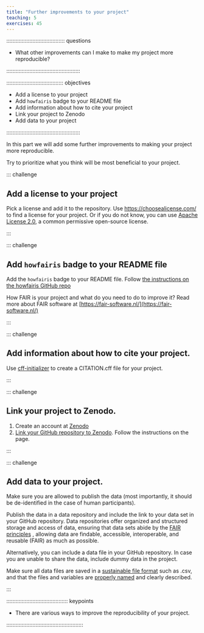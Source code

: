 ```yaml
---
title: "Further improvements to your project"
teaching: 5
exercises: 45
---
```


:::::::::::::::::::::::::::::::::::::: questions 

- What other improvements can I make to make my project more reproducible?

::::::::::::::::::::::::::::::::::::::::::::::::

::::::::::::::::::::::::::::::::::::: objectives

- Add a license to your project
- Add `howfairis` badge to your README file
- Add information about how to cite your project
- Link your project to Zenodo
- Add data to your project

::::::::::::::::::::::::::::::::::::::::::::::::

In this part we will add some further improvements to making your project more reproducible.

Try to prioritize what you think will be most beneficial to your project.

::: challenge
## Add a license to your project
Pick a license and add it to the repository.
Use https://choosealicense.com/ to find a license for your project. 
Or if you do not know, you can use [Apache License 2.0](https://choosealicense.com/licenses/apache-2.0/), a common permissive open-source license.

:::

::: challenge
## Add `howfairis` badge to your README file
Add the `howfairis` badge to your README file.
Follow [the instructions on the howfairis GitHub repo](https://github.com/fair-software/howfairis)

How FAIR is your project and what do you need to do to improve it?
Read more about FAIR software at [https://fair-software.nl/](https://fair-software.nl/)

:::

::: challenge
## Add information about how to cite your project.

Use [cff-initializer](https://citation-file-format.github.io/cff-initializer-javascript/#/) to create a CITATION.cff 
file for your project.

:::

::: challenge
## Link your project to Zenodo.

1. Create an account at [Zenodo](https://zenodo.org/)
2. [Link your GitHub repository to Zenodo](https://zenodo.org/account/settings/github/). Follow the instructions on the page.

:::

::: challenge
## Add data to your project.

Make sure you are allowed to publish the data (most importantly, it should be de-identified 
in the case of human participants). 

Publish the data in a data repository and include the link to your data set in your GitHub 
repository. Data repositories offer organized and structured storage and access of data, 
ensuring that data sets abide by the [FAIR principles](https://www.go-fair.org/fair-principles/)
, allowing data are findable, accessible, interoperable, and reusable (FAIR) as much as 
possible. 

Alternatively, you can include a data file in your GitHub repository. In case you are unable 
to share the data, include dummy data in the project.

Make sure all data files are saved in a 
[sustainable file format](https://dans.knaw.nl/en/file-formats/) such as .csv, 
and that the files and variables are [properly named](https://doi.org/10.5281/zenodo.7551576)
and clearly described.


:::


:::::::::::::::::::::::::::::::::::::::: keypoints

- There are various ways to improve the reproducibility of your project.

::::::::::::::::::::::::::::::::::::::::::::::::::
